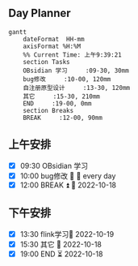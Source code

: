 ## Day Planner
```mermaid
gantt
    dateFormat  HH-mm
    axisFormat %H:%M
    %% Current Time: 上午9:39:21
    section Tasks
    OBsidian 学习     :09-30, 30mm
    bug修改     :10-00, 120mm
    自注册原型设计     :13-30, 120mm
    其它     :15-30, 210mm
    END     :19-00, 0mm
    section Breaks
    BREAK     :12-00, 90mm
```

## 上午安排
- [x] 09:30 OBsidian 学习
- [x] 10:00 bug修改 🔼 🔁 every day
- [x] 12:00 BREAK ⏫ 📅 2022-10-18 

## 下午安排
- [x] 13:30  flink学习📅 2022-10-19 
- [x] 15:30 其它 🛫 2022-10-18 
- [x] 19:00 END ⏳ 2022-10-18 